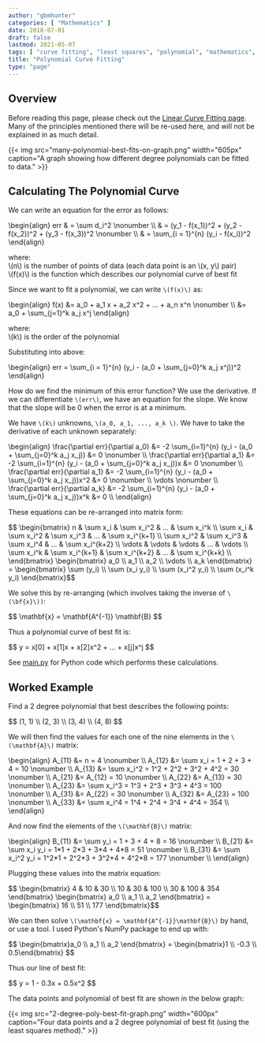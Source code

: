 ```yaml
---
author: "gbmhunter"
categories: [ "Mathematics" ]
date: 2018-07-01
draft: false
lastmod: 2021-05-07
tags: [ "curve fitting", "least squares", "polynomial", "mathematics", "matrix", "best fit" ]
title: "Polynomial Curve Fitting"
type: "page"
---
```


## Overview

Before reading this page, please check out the [Linear Curve Fitting page](/mathematics/curve-fitting/linear-curve-fitting). Many of the principles mentioned there will be re-used here, and will not be explained in as much detail.

{{< img src="many-polynomial-best-fits-on-graph.png" width="605px" caption="A graph showing how different degree polynomials can be fitted to data."  >}}

## Calculating The Polynomial Curve

We can write an equation for the error as follows:

<p>\begin{align}  
err & = \sum d_i^2 \nonumber \\  
& = (y_1 - f(x_1))^2 + (y_2 - f(x_2))^2 + (y_3 - f(x_3))^2 \nonumber \\  
& = \sum_{i = 1}^{n} (y_i - f(x_i))^2  
\end{align}</p>

<p class="centered">
    where:<br>
    \(n\) is the number of points of data (each data point is an \(x, y\) pair)<br>
    \(f(x)\) is the function which describes our polynomial curve of best fit<br>
</p>

Since we want to fit a polynomial, we can write `\(f(x)\)` as:

<p>\begin{align}
f(x) &= a_0 + a_1 x + a_2 x^2 + ... + a_n x^n \nonumber \\  
&= a_0 + \sum_{j=1}^k a_j x^j
\end{align}</p>

<p class="centered">
    where:<br>
    \(k\) is the order of the polynomial<br>
</p>

Substituting into above:

<p>\begin{align}
err = \sum_{i = 1}^{n} (y_i - (a_0 + \sum_{j=0}^k a_j x^j))^2
\end{align}</p>

How do we find the minimum of this error function? We use the derivative. If we can differentiate `\(err\)`, we have an equation for the slope. We know that the slope will be 0 when the error is at a minimum.

We have `\(k\)` unknowns, `\(a_0, a_1, ..., a_k \)`. We have to take the derivative of each unknown separately:

<p>\begin{align}
\frac{\partial err}{\partial a_0} &= -2 \sum_{i=1}^{n} (y_i - (a_0 + \sum_{j=0}^k a_j x_j)) &= 0 \nonumber \\  
\frac{\partial err}{\partial a_1} &= -2 \sum_{i=1}^{n} (y_i - (a_0 + \sum_{j=0}^k a_j x_j))x &= 0 \nonumber \\  
\frac{\partial err}{\partial a_1} &= -2 \sum_{i=1}^{n} (y_i - (a_0 + \sum_{j=0}^k a_j x_j))x^2 &= 0 \nonumber \\  
\vdots \nonumber \\  
\frac{\partial err}{\partial a_k} &= -2 \sum_{i=1}^{n} (y_i - (a_0 + \sum_{j=0}^k a_j x_j))x^k &= 0 \\
\end{align}</p>

These equations can be re-arranged into matrix form:

<div>
$$ \begin{bmatrix}  
n & \sum x_i & \sum x_i^2 & ... & \sum x_i^k \\  
\sum x_i & \sum x_i^2 & \sum x_i^3 & ... & \sum x_i^{k+1} \\  
\sum x_i^2 & \sum x_i^3 & \sum x_i^4 & ... & \sum x_i^{k+2} \\  
\vdots & \vdots & \vdots & ... & \vdots \\  
\sum x_i^k & \sum x_i^{k+1} & \sum x_i^{k+2} & ... & \sum x_i^{k+k} \\  
\end{bmatrix}   
\begin{bmatrix}  
a_0 \\ a_1 \\ a_2 \\ \vdots \\ a_k  
\end{bmatrix} =   
\begin{bmatrix}  
\sum (y_i) \\  
\sum (x_i y_i) \\  
\sum (x_i^2 y_i) \\  
\sum (x_i^k y_i)  
\end{bmatrix}$$
</div>

We solve this by re-arranging (which involves taking the inverse of `\(\bf{x}\))`:

<div>$$ \mathbf{x} = \mathbf{A^{-1}} \mathbf{B} $$</div>

Thus a polynomial curve of best fit is:

<div>$$ y = x[0] + x[1]x + x[2]x^2 + ... + x[j]x^j $$</div>

See <a href="main.py" download>main.py</a> for Python code which performs these calculations.

## Worked Example

Find a 2 degree polynomial that best describes the following points:

<div>$$ (1, 1) \\ (2, 3) \\ (3, 4) \\ (4, 8) $$</div>

We will then find the values for each one of the nine elements in the `\(\mathbf{A}\)` matrix:

<p>\begin{align}   
A_{11} &= n = 4 \nonumber \\  
A_{12} &= \sum x_i = 1 + 2 + 3 + 4 = 10 \nonumber \\  
A_{13} &= \sum x_i^2 = 1^2 + 2^2 + 3^2 + 4^2 = 30 \nonumber \\  
A_{21} &= A_{12} = 10 \nonumber \\  
A_{22} &= A_{13} = 30 \nonumber \\  
A_{23} &= \sum x_i^3 = 1^3 + 2^3 + 3^3 + 4^3 = 100 \nonumber \\  
A_{31} &= A_{22} = 30 \nonumber \\  
A_{32} &= A_{23} = 100 \nonumber \\  
A_{33} &= \sum x_i^4 = 1^4 + 2^4 + 3^4 + 4^4 = 354 \\ 
\end{align}</p>

And now find the elements of the `\(\mathbf{B}\)` matrix:

<p>\begin{align}  
B_{11} &= \sum y_i = 1 + 3 + 4 + 8 = 16 \nonumber \\  
B_{21} &= \sum x_i y_i = 1*1 + 2*3 + 3*4 + 4*8 = 51 \nonumber \\  
B_{31} &= \sum x_i^2 y_i = 1^2*1 + 2^2*3 + 3^2*4 + 4^2*8 = 177 \nonumber \\
\end{align}</p>

Plugging these values into the matrix equation:

<div>
$$ \begin{bmatrix}  
4 & 10 & 30 \\  
10 & 30 & 100 \\  
30 & 100 & 354  
\end{bmatrix}   
\begin{bmatrix}  
a_0 \\ a_1 \\ a_2  
\end{bmatrix} =   
\begin{bmatrix}  
16 \\  
51 \\  
177  
\end{bmatrix}$$
</div>

We can then solve `\(\mathbf{x} = \mathbf{A^{-1}}\mathbf{B}\)` by hand, or use a tool. I used Python's NumPy package to end up with:

<div>
$$ \begin{bmatrix}a_0 \\ a_1 \\ a_2 \end{bmatrix} =  
\begin{bmatrix}1 \\ -0.3 \\ 0.5\end{bmatrix} $$
</div>

Thus our line of best fit:

<div>$$ y = 1 - 0.3x + 0.5x^2 $$</div>

The data points and polynomial of best fit are shown in the below graph:

{{< img src="2-degree-poly-best-fit-graph.png" width="600px" caption="Four data points and a 2 degree polynomial of best fit (using the least squares method)."  >}}
